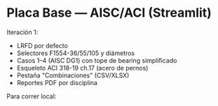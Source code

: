 # Placa Base — AISC/ACI (Streamlit)

Iteración 1:
- LRFD por defecto
- Selectores F1554-36/55/105 y diámetros
- Casos 1–4 (AISC DG1) con tope de bearing simplificado
- Esqueleto ACI 318-19 ch.17 (acero de pernos)
- Pestaña "Combinaciones" (CSV/XLSX)
- Reportes PDF por disciplina

Para correr local:
